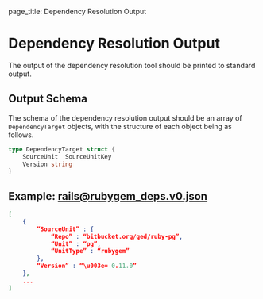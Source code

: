 page_title: Dependency Resolution Output

# Dependency Resolution Output

The output of the dependency resolution tool should be printed to standard output.

## Output Schema
The schema of the dependency resolution output should be an array of `DependencyTarget` objects,
with the structure of each object being as follows.

```go
type DependencyTarget struct {
	SourceUnit	SourceUnitKey
	Version	string
}
```

## Example: rails@rubygem_deps.v0.json
```json
[
	{
		“SourceUnit” : {
			“Repo” : “bitbucket.org/ged/ruby-pg”,
			“Unit” : “pg”,
			“UnitType” : “rubygem”
		},
		“Version” : “\u003e= 0.11.0”
	},
	...
]
```
